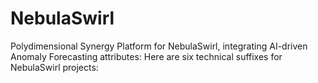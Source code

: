 # NebulaSwirl
Polydimensional Synergy Platform for NebulaSwirl, integrating AI-driven Anomaly Forecasting attributes: Here are six technical suffixes for NebulaSwirl projects:
